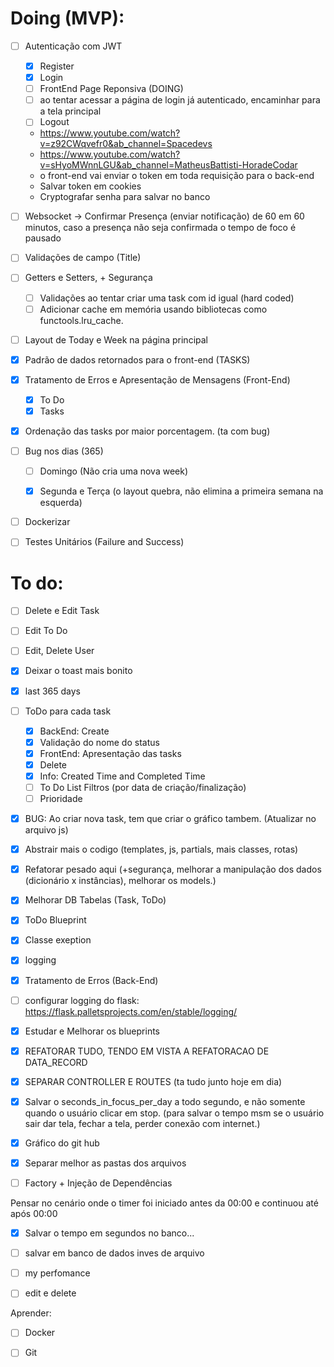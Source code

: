 # Doing (MVP):

- [ ] Autenticação com JWT
    - [x] Register
    - [x] Login
    - [ ] FrontEnd Page Reponsiva (DOING)
    - [ ] ao tentar acessar a página de login já autenticado, encaminhar para a tela principal
    - [ ] Logout
    - https://www.youtube.com/watch?v=z92CWqvefr0&ab_channel=Spacedevs
    - https://www.youtube.com/watch?v=sHyoMWnnLGU&ab_channel=MatheusBattisti-HoradeCodar
    - o front-end vai enviar o token em toda requisição para o back-end
    - Salvar token em cookies
    - Cryptografar senha para salvar no banco
- [ ] Websocket -> Confirmar Presença (enviar notificação) de 60 em 60 minutos, caso a presença não seja confirmada o tempo de foco é pausado
- [ ] Validações de campo (Title)
- [ ] Getters e Setters, + Segurança
    - [ ] Validações ao tentar criar uma task com id igual (hard coded)
    - [ ] Adicionar cache em memória usando bibliotecas como functools.lru_cache.
- [ ] Layout de Today e Week na página principal
- [x] Padrão de dados retornados para o front-end (TASKS)
- [x] Tratamento de Erros e Apresentação de Mensagens (Front-End)
    - [x] To Do
    - [x] Tasks
- [x] Ordenação das tasks por maior porcentagem. (ta com bug)
- [ ] Bug nos dias (365)
    - [ ] Domingo (Não cria uma nova week)
    - [x] Segunda e Terça (o layout quebra, não elimina a primeira semana na esquerda)


- [ ] Dockerizar
- [ ] Testes Unitários (Failure and Success)




# To do:

- [ ] Delete e Edit Task
- [ ] Edit To Do
- [ ] Edit, Delete User


- [x] Deixar o toast mais bonito
- [x] last 365 days
- [ ] ToDo para cada task
    - [x] BackEnd: Create
    - [x] Validação do nome do status
    - [x] FrontEnd: Apresentação das tasks
    - [x] Delete
    - [x] Info: Created Time and Completed Time
    - [ ] To Do List Filtros (por data de criação/finalização)
    - [ ] Prioridade
- [x] BUG: Ao criar nova task, tem que criar o gráfico tambem. (Atualizar no arquivo js)
- [x] Abstrair mais o codigo (templates, js, partials, mais classes, rotas)
- [x] Refatorar pesado aqui (+segurança, melhorar a manipulação dos dados (dicionário x instâncias), melhorar os models.)
- [x] Melhorar DB Tabelas (Task, ToDo)
- [x] ToDo Blueprint
- [x] Classe exeption
- [x] logging
- [x] Tratamento de Erros (Back-End)
- [ ] configurar logging do flask: https://flask.palletsprojects.com/en/stable/logging/
- [x] Estudar e Melhorar os blueprints
- [x] REFATORAR TUDO, TENDO EM VISTA A REFATORACAO DE DATA_RECORD 
- [x] SEPARAR CONTROLLER E ROUTES (ta tudo junto hoje em dia)
- [x] Salvar o seconds_in_focus_per_day a todo segundo, e não somente quando o usuário clicar em stop. (para salvar o tempo msm se o usuário sair dar tela, fechar a tela, perder conexão com internet.)
- [x] Gráfico do git hub
- [x] Separar melhor as pastas dos arquivos 
- [ ] Factory + Injeção de Dependências

Pensar no cenário onde o timer foi iniciado antes da 00:00 e continuou até após 00:00

- [x] Salvar o tempo em segundos no banco...
- [ ] salvar em banco de dados inves de arquivo
- [ ] my perfomance
- [ ] edit e delete


Aprender:

- [ ] Docker
- [ ] Git


